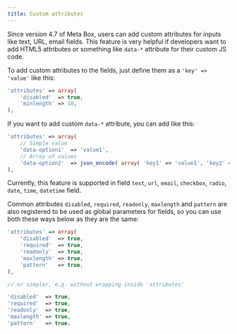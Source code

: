 ```yaml
---
title: Custom attributes
---
```


Since version 4.7 of Meta Box, users can add custom attributes for inputs like text, URL, email fields. This feature is very helpful if developers want to add HTML5 attributes or something like `data-*` attribute for their custom JS code.

To add custom attributes to the fields, just define them as a `'key' => 'value'` like this:

```php
'attributes' => array(
    'disabled'  => true,
    'minlength' => 10,
),
```

If you want to add custom `data-*` attribute, you can add like this:

```php
'attributes' => array(
    // Simple value
    'data-option1'  => 'value1',
    // Array of values
    'data-option2'  => json_encode( array( 'key1' => 'value1', 'key2' => 'value2' ) ),
),
```

Currently, this feature is supported in field `text`, `url`, `email`, `checkbox`, `radio`, `date`, `time`, `datetime` field.

Common attributes `disabled`, `required`, `readonly`, `maxlength` and `pattern` are also registered to be used as global parameters for fields, so you can use both these ways below as they are the same:

```php
'attributes' => array(
    'disabled'  => true,
    'required'  => true,
    'readonly'  => true,
    'maxlength' => true,
    'pattern'   => true,
),

// or simpler, e.g. without wrapping inside 'attributes'

'disabled'  => true,
'required'  => true,
'readonly'  => true,
'maxlength' => true,
'pattern'   => true,
```